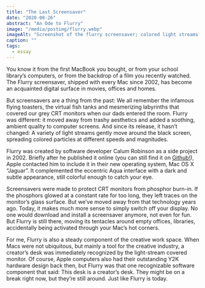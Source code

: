 ```yaml
---
title: "The Last Screensaver"
date: "2020-08-26"
abstract: "An Ode to Flurry"
image: "/media/postimg/flurry.webp"
imageAlt: "Screenshot of the flurry screensaver; colored light streams moving like tentacles on black background"
caption: ""
tags: 
  - essay
---
```


You know it from the first MacBook you bought, or from your school library’s computers, or from the backdrop of a film you recently watched. The Flurry screensaver, shipped with every Mac since 2002, has become an acquainted digital surface in movies, offices and homes.

But screensavers are a thing from the past: We all remember the infamous flying toasters, the virtual fish tanks and mesmerizing labyrinths that covered our grey CRT monitors when our dads entered the room. Flurry was different: it moved away from trashy aesthetics and added a soothing, ambient quality to computer screens. And since its release, it hasn’t changed: A variety of light streams gently move around the black screen, spreading colored particles at different speeds and magnitudes.

Flurry was created by software developer Calum Robinson as a side project in 2002. Briefly after he published it online (you can still find it on [Github!](https://github.com/calumr/flurry)), Apple contacted him to include it in their new operating system, Mac OS X “Jaguar”. It complemented the eccentric Aqua interface with a dark and subtle appearance, still colorful enough to catch your eye.

Screensavers were made to protect CRT monitors from phosphor burn-in. If the phosphors glowed at a constant rate for too long, they left traces on the monitor’s glass surface. But we’ve moved away from that technology years ago. Today, it makes much more sense to simply switch off your display. No one would download and install a screensaver anymore, not even for fun. But Flurry is still there, moving its tentacles around empty offices, libraries, accidentally being activated through your Mac’s hot corners.

For me, Flurry is also a steady component of the creative work space. When Macs were not ubiquitous, but mainly a tool for the creative industry, a creator’s desk was immediately recognized by the light-stream covered monitor. Of course, Apple computers also had their outstanding Y2K hardware design back then, but Flurry was that one recognizable software component that said: This desk is a creator’s desk. They might be on a break right now, but they’re still around. Just like Flurry is today.